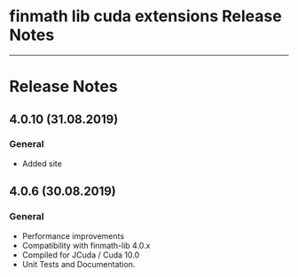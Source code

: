 finmath lib cuda extensions Release Notes
==========

****************************************

# Release Notes


## 4.0.10 (31.08.2019)

### General

- Added site


## 4.0.6 (30.08.2019)

### General

- Performance improvements
- Compatibility with finmath-lib 4.0.x
- Compiled for JCuda / Cuda 10.0
- Unit Tests and Documentation.
